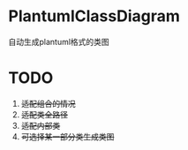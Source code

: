 # PlantumlClassDiagram

自动生成plantuml格式的类图

# TODO
1. ~~适配组合的情况~~
2. ~~适配类全路径~~
3. ~~适配内部类~~
4. ~~可选择某一部分类生成类图~~